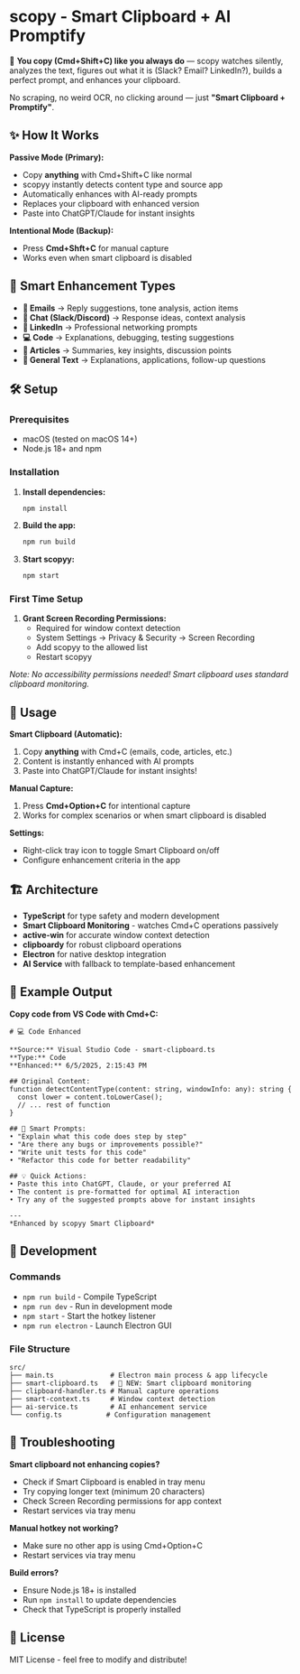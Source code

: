 # scopy - Smart Clipboard + AI Promptify

🚀 **You copy (Cmd+Shift+C) like you always do** — scopy watches silently, analyzes the text, figures out what it is (Slack? Email? LinkedIn?), builds a perfect prompt, and enhances your clipboard.

No scraping, no weird OCR, no clicking around — just **"Smart Clipboard + Promptify"**.

## ✨ How It Works

**Passive Mode (Primary):**

- Copy **anything** with Cmd+Shift+C like normal
- scopyy instantly detects content type and source app
- Automatically enhances with AI-ready prompts
- Replaces your clipboard with enhanced version
- Paste into ChatGPT/Claude for instant insights

**Intentional Mode (Backup):**

- Press **Cmd+Shft+C** for manual capture
- Works even when smart clipboard is disabled

## 🎯 Smart Enhancement Types

- **📧 Emails** → Reply suggestions, tone analysis, action items
- **💬 Chat (Slack/Discord)** → Response ideas, context analysis
- **💼 LinkedIn** → Professional networking prompts
- **💻 Code** → Explanations, debugging, testing suggestions
- **📰 Articles** → Summaries, key insights, discussion points
- **📝 General Text** → Explanations, applications, follow-up questions

## 🛠 Setup

### Prerequisites

- macOS (tested on macOS 14+)
- Node.js 18+ and npm

### Installation

1. **Install dependencies:**

   ```bash
   npm install
   ```

2. **Build the app:**

   ```bash
   npm run build
   ```

3. **Start scopyy:**
   ```bash
   npm start
   ```

### First Time Setup

1. **Grant Screen Recording Permissions:**
   - Required for window context detection
   - System Settings → Privacy & Security → Screen Recording
   - Add scopyy to the allowed list
   - Restart scopyy

_Note: No accessibility permissions needed! Smart clipboard uses standard clipboard monitoring._

## 🎯 Usage

**Smart Clipboard (Automatic):**

1. Copy **anything** with Cmd+C (emails, code, articles, etc.)
2. Content is instantly enhanced with AI prompts
3. Paste into ChatGPT/Claude for instant insights!

**Manual Capture:**

1. Press **Cmd+Option+C** for intentional capture
2. Works for complex scenarios or when smart clipboard is disabled

**Settings:**

- Right-click tray icon to toggle Smart Clipboard on/off
- Configure enhancement criteria in the app

## 🏗 Architecture

- **TypeScript** for type safety and modern development
- **Smart Clipboard Monitoring** - watches Cmd+C operations passively
- **active-win** for accurate window context detection
- **clipboardy** for robust clipboard operations
- **Electron** for native desktop integration
- **AI Service** with fallback to template-based enhancement

## 📝 Example Output

**Copy code from VS Code with Cmd+C:**

```
# 💻 Code Enhanced

**Source:** Visual Studio Code - smart-clipboard.ts
**Type:** Code
**Enhanced:** 6/5/2025, 2:15:43 PM

## Original Content:
function detectContentType(content: string, windowInfo: any): string {
  const lower = content.toLowerCase();
  // ... rest of function
}

## 🤖 Smart Prompts:
• "Explain what this code does step by step"
• "Are there any bugs or improvements possible?"
• "Write unit tests for this code"
• "Refactor this code for better readability"

## 💡 Quick Actions:
• Paste this into ChatGPT, Claude, or your preferred AI
• The content is pre-formatted for optimal AI interaction
• Try any of the suggested prompts above for instant insights

---
*Enhanced by scopyy Smart Clipboard*
```

## 🚧 Development

### Commands

- `npm run build` - Compile TypeScript
- `npm run dev` - Run in development mode
- `npm start` - Start the hotkey listener
- `npm run electron` - Launch Electron GUI

### File Structure

```
src/
├── main.ts              # Electron main process & app lifecycle
├── smart-clipboard.ts   # 🚀 NEW: Smart clipboard monitoring
├── clipboard-handler.ts # Manual capture operations
├── smart-context.ts     # Window context detection
├── ai-service.ts        # AI enhancement service
└── config.ts           # Configuration management
```

## 🔧 Troubleshooting

**Smart clipboard not enhancing copies?**

- Check if Smart Clipboard is enabled in tray menu
- Try copying longer text (minimum 20 characters)
- Check Screen Recording permissions for app context
- Restart services via tray menu

**Manual hotkey not working?**

- Make sure no other app is using Cmd+Option+C
- Restart services via tray menu

**Build errors?**

- Ensure Node.js 18+ is installed
- Run `npm install` to update dependencies
- Check that TypeScript is properly installed

## 📄 License

MIT License - feel free to modify and distribute!
